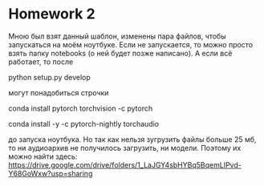 # Homework 2
Мною был взят данный шаблон, изменены пара файлов, чтобы запускаться на моём ноутбуке. Если не запускается, то можно просто взять папку notebooks (о ней будет позже написано). А если всё работает, то после

python setup.py develop

могут понадобиться строчки

conda install pytorch torchvision -c pytorch

conda install -y -c pytorch-nightly torchaudio

до запуска ноутбука. Но так как нельзя зугрузить файлы больше 25 мб, то ни аудиоархив не получилось загрузить, ни модели. Поэтому их можно найти здесь: https://drive.google.com/drive/folders/1_LaJGY4sbHYBq5BqemLIPvd-Y68GoWxw?usp=sharing
